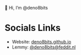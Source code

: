 👋 Hi, I’m @deno8bits

# Socials Links
- Website: [deno8bits.github.io](https://deno8bits.github.io)
- Lemmy: [@deno8bits@feddit.nl](https://feddit.nl/u/deno8bits)
